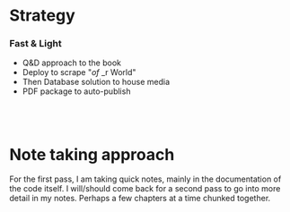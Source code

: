 # Strategy
### Fast & Light

- Q&D approach to the book
- Deploy to scrape "_of_ _r World"
- Then Database solution to house media
- PDF package to auto-publish


<br><br>

# Note taking approach
For the first pass, I am taking quick notes, mainly in the documentation of the code itself. I will/should come back for a second pass to go into more detail in my notes. Perhaps a few chapters at a time chunked together.